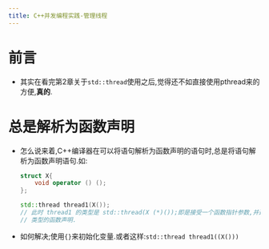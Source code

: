 ```yaml
---
title: C++并发编程实践-管理线程
---
```


# 前言
*   其实在看完第2章关于`std::thread`使用之后,觉得还不如直接使用pthread来的方便,**真的**.

# 总是解析为函数声明
*   怎么说来着,C++编译器在可以将语句解析为函数声明的语句时,总是将语句解析为函数声明语句.如:
    
    ```c++
    struct X{
        void operator () ();
    };
    
    std::thread thread1(X());
    // 此时 thread1 的类型是 std::thread(X (*)());即是接受一个函数指针参数,并返回 std::thread
    // 类型的函数声明.
    ```

*   如何解决;使用`{}`来初始化变量.或者这样:`std::thread thread1((X()))`
    
